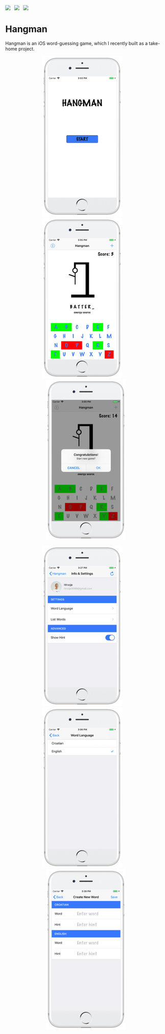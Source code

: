 <a href="mailto:hrvoje0099@gmail.com"><img src="https://img.shields.io/badge/Email-hrvoje0099-8056d5.svg?style=for-the-badge&logo=minutemailer&logoColor=white"></a>&nbsp;&nbsp;&nbsp;<a href="https://www.linkedin.com/in/hrvoje-vuković-08117b74" target="_blank"><img src="https://img.shields.io/badge/linkedin-hrvojeVukovic-brightgreen.svg?style=for-the-badge&logo=linkedin&logoColor=white" ></a>&nbsp;&nbsp;&nbsp;<a href="https://www.facebook.com/hrvoje.vukovic.374" target="_blank"><img src="https://img.shields.io/badge/facebook-hrvoje-blue.svg?style=for-the-badge&logo=twitter&logoColor=white"></a>

# Hangman
Hangman is an iOS word-guessing game, which I recently built as a take-home project.
<p align="center">
<img src="screenshots/hangman/screen01.png" width="250"  title="Hangman">&nbsp;&nbsp;&nbsp;&nbsp;&nbsp;&nbsp;<img src="screenshots/hangman/screen02.png" width="250" title="Hangman">&nbsp;&nbsp;&nbsp;&nbsp;&nbsp;&nbsp;<img src="screenshots/hangman/screen03.png" width="250" title="Hangman">
</p>
<p align="center">
<img src="screenshots/hangman/screen04.png" width="250" title="Hangman">&nbsp;&nbsp;&nbsp;&nbsp;&nbsp;&nbsp;<img src="screenshots/hangman/screen05.png" width="250" title="Hangman">&nbsp;&nbsp;&nbsp;&nbsp;&nbsp;&nbsp;<img src="screenshots/hangman/screen06.png" width="250" title="Hangman">
</p>
